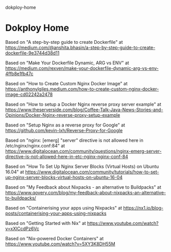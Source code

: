 dokploy-home
# Dokploy Home

Based on "A step-by-step guide to create Dockerfile" at https://medium.com/@anshita.bhasin/a-step-by-step-guide-to-create-dockerfile-9e3744d38d11

Based on "Make Your Dockerfile Dynamic, ARG vs ENV" at https://medium.com/rexven/make-your-dockerfile-dynamic-arg-vs-env-4ffb8e1fb47c

Based on "How to Create Custom Nginx Docker Image" at https://anthonylgiles.medium.com/how-to-create-custom-nginx-docker-image-cd02242a2478

Based on "How to setup a Docker Nginx reverse proxy server example" at https://www.theserverside.com/blog/Coffee-Talk-Java-News-Stories-and-Opinions/Docker-Nginx-reverse-proxy-setup-example

Based on "Setup Nginx as a reverse proxy for Google" at https://github.com/kevin-lxh/Reverse-Proxy-for-Google

Based on "nginx: [emerg] "server" directive is not allowed here in /etc/nginx/nginx.conf:84" at https://www.digitalocean.com/community/questions/nginx-emerg-server-directive-is-not-allowed-here-in-etc-nginx-nginx-conf-84

Based on "How To Set Up Nginx Server Blocks (Virtual Hosts) on Ubuntu 16.04" at https://www.digitalocean.com/community/tutorials/how-to-set-up-nginx-server-blocks-virtual-hosts-on-ubuntu-16-04

Based on "My Feedback about Nixpacks - an alternative to Buildpacks" at https://www.qovery.com/blog/my-feedback-about-nixpacks-an-alternative-to-buildpacks/

Based on "Containerising your apps using Nixpacks" at https://nx1.io/blog-posts/containerising-your-apps-using-nixpacks

Based on "Getting Started with Nix" at https://www.youtube.com/watch?v=xXlCcdPz6Vc

Based on "Nix-powered Docker Containers" at https://www.youtube.com/watch?v=5XY3K8DH55M

